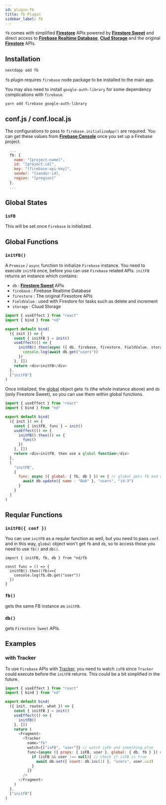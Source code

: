 ```yaml
---
id: plugin-fb
title: fb Plugin
sidebar_label: fb
---
```


`fb` comes with simplified [**Firestore**](https://firebase.google.com/docs/firestore) APIs powered by [**Firestore Sweet**](https://warashibe.github.io/firestore-sweet/) and direct access to [**Firebase Realtime Database**](https://firebase.google.com/docs/database), [**Clud Storage**](https://cloud.google.com/storage) and the original [**Firestore**](https://firebase.google.com/docs/firestore) APIs.

## Installation

```bash
nextdapp add fb
```

`fb` plugin requires `firebase` node package to be installed to the main app.

You may also need to install `google-auth-library` for some dependency complications with `firebase`.

```bash
yarn add firebase google-auth-library
```

## conf.js / conf.local.js

The configurations to pass to `firebase.initializeApp()` are required. You can get these values from [**Firebase Console**](https://console.firebase.google.com) once you set up a Firebase project.

```javascript
  ...
  fb: {
    name: "[project-name]",
    id: "[project-id]",
    key: "[firebase-api-key]",
    sender: "[sender-id],
    region: "[pregion]"
  },
  ...

```

## Global States

### `isFB`

This will be set once `Firebase` is initialized.

## Global Functions

### `initFB()`

A `Promise` / `async` function to initialize `Firebase` instance. You need to execute `initFB` once, before you can use `Firebase` related APIs. `initFB` returns an instance which contains:

* `db` : [**Firestore Sweet**](https://warashibe.github.io/firestore-sweet/docs/api-get) APIs
* `firebase` : Firebase Realtime Database
* `firestore` : The original Firesotore APIs
* `FieldValue` : used with Firestore for tasks such as delete and increment
* `storage` : Cluud Storage

```javascript
import { useEffect } from "react"
import { bind } from "nd"

export default bind(
  ({ init }) => {
    const { initFB } = init()
    useEffect(() => {
      initFB().then(async ({ db, firebase, firestore, FieldValue, storage }) => {
        console.log(await db.get("users"))
      })
    }, [])
    return <div>initFB</div>
  },
  ["initFB"]
)

```

Once initialized, the [global](/next-dapp/docs/global) object gets `fb` (the whole instance above) and `db` (only Firestore Sweet), so you can use them within global functions.

```javascript
import { useEffect } from "react"
import { bind } from "nd"

export default bind(
  ({ init }) => {
    const { initFB, func } = init()
    useEffect(() => {
      initFB().then(() => {
        func()
      })
    }, [])
    return <div>initFB, then use a global function</div>
  },
  [
    "initFB",
    {
      func: async ({ global: { fb, db } }) => { // global gets fb and db
        await db.update({ name : "Bob" }, "users", "id-3")
      }
    }
  ]
)
```

## Reqular Functions

### `initFB({ conf })`

You can use `initFB` as a reqular function as well, but you need to pass `conf`. and in this way, `global` object won't get `fb` and `db`, so to access those you need to use `fb()` and `db()`.

```
import { initFB, fb, db } from "nd/fb

const func = () => {
  initFB().then((fb)=>{
    console.log(fb.db.get("user"))
  })
}
```
### `fb()`

gets the same FB instance as `initFB`.

### `db()`

gets `Firestore Sweet` APIs.

## Examples

### with Tracker

To use `Firebase` APIs with [Tracker](/next-dapp/docs/tracker), you need to watch `isFB` since `Tracker` could execute before the `initFB` returns. This could be a bit simplified in the future.

```javascript
import { useEffect } from "react"
import { bind } from "nd"

export default bind(
  ({ init, router, what }) => {
    const { initFB } = init()
    useEffect(() => {
      initFB()
    }, [])
    return (
      <Fragment>
        <Tracker
          name="fb"
          watch={["isFB", "user"]} // watch isFb and something else		  
          func={async ({ props: { isFB, user }, global: { db, fb } }) => {
            if (isFB && user !== null){ // check if isFB is true
              await db.set({ count: db.inc(1) }, "users", user.uid)
			}
          }}
        />
      </Fragment>
    )
  },
  ["initFB"]
)
```

